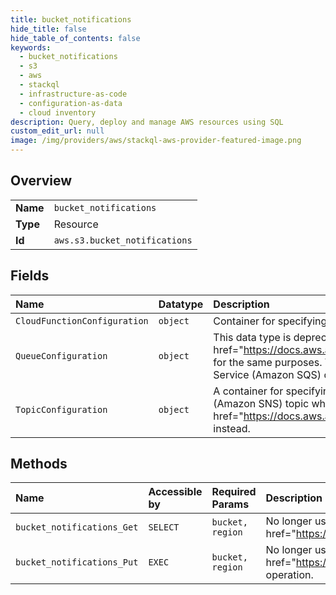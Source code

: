 ```yaml
---
title: bucket_notifications
hide_title: false
hide_table_of_contents: false
keywords:
  - bucket_notifications
  - s3
  - aws    
  - stackql
  - infrastructure-as-code
  - configuration-as-data
  - cloud inventory
description: Query, deploy and manage AWS resources using SQL
custom_edit_url: null
image: /img/providers/aws/stackql-aws-provider-featured-image.png
---
```

  
    

## Overview
<table><tbody>
<tr><td><b>Name</b></td><td><code>bucket_notifications</code></td></tr>
<tr><td><b>Type</b></td><td>Resource</td></tr>
<tr><td><b>Id</b></td><td><code>aws.s3.bucket_notifications</code></td></tr>
</tbody></table>

## Fields
| Name | Datatype | Description |
|:-----|:---------|:------------|
| `CloudFunctionConfiguration` | `object` | Container for specifying the Lambda notification configuration. |
| `QueueConfiguration` | `object` | This data type is deprecated. Use &lt;a href="https://docs.aws.amazon.com/AmazonS3/latest/API/API_QueueConfiguration.html"&gt;QueueConfiguration&lt;/a&gt; for the same purposes. This data type specifies the configuration for publishing messages to an Amazon Simple Queue Service (Amazon SQS) queue when Amazon S3 detects specified events.  |
| `TopicConfiguration` | `object` | A container for specifying the configuration for publication of messages to an Amazon Simple Notification Service (Amazon SNS) topic when Amazon S3 detects specified events. This data type is deprecated. Use &lt;a href="https://docs.aws.amazon.com/AmazonS3/latest/API/API_TopicConfiguration.html"&gt;TopicConfiguration&lt;/a&gt; instead. |
## Methods
| Name | Accessible by | Required Params | Description |
|:-----|:--------------|:----------------|:------------|
| `bucket_notifications_Get` | `SELECT` | `bucket, region` |  No longer used, see &lt;a href="https://docs.aws.amazon.com/AmazonS3/latest/API/API_GetBucketNotificationConfiguration.html"&gt;GetBucketNotificationConfiguration&lt;/a&gt;. |
| `bucket_notifications_Put` | `EXEC` | `bucket, region` |  No longer used, see the &lt;a href="https://docs.aws.amazon.com/AmazonS3/latest/API/API_PutBucketNotificationConfiguration.html"&gt;PutBucketNotificationConfiguration&lt;/a&gt; operation. |
